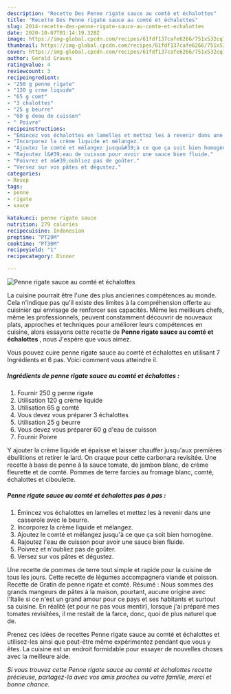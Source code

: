 ```yaml
---
description: "Recette Des Penne rigate sauce au comté et échalottes"
title: "Recette Des Penne rigate sauce au comté et échalottes"
slug: 2014-recette-des-penne-rigate-sauce-au-comte-et-echalottes
date: 2020-10-07T01:14:19.328Z
image: https://img-global.cpcdn.com/recipes/61fdf137cafe6266/751x532cq70/penne-rigate-sauce-au-comte-et-echalottes-photo-principale-de-la-recette.jpg
thumbnail: https://img-global.cpcdn.com/recipes/61fdf137cafe6266/751x532cq70/penne-rigate-sauce-au-comte-et-echalottes-photo-principale-de-la-recette.jpg
cover: https://img-global.cpcdn.com/recipes/61fdf137cafe6266/751x532cq70/penne-rigate-sauce-au-comte-et-echalottes-photo-principale-de-la-recette.jpg
author: Gerald Graves
ratingvalue: 4
reviewcount: 3
recipeingredient:
- "250 g penne rigate"
- "120 g crme liquide"
- "65 g comt"
- "3 chalottes"
- "25 g beurre"
- "60 g deau de cuisson"
- " Poivre"
recipeinstructions:
- "Émincez vos échalottes en lamelles et mettez les à revenir dans une casserole avec le beurre."
- "Incorporez la crème liquide et mélangez."
- "Ajoutez le comté et mélangez jusqu&#39;à ce que ça soit bien homogène."
- "Rajoutez l&#39;eau de cuisson pour avoir une sauce bien fluide."
- "Poivrez et n&#39;oubliez pas de goûter."
- "Versez sur vos pâtes et dégustez."
categories:
- Resep
tags:
- penne
- rigate
- sauce

katakunci: penne rigate sauce 
nutrition: 279 calories
recipecuisine: Indonesian
preptime: "PT29M"
cooktime: "PT30M"
recipeyield: "1"
recipecategory: Dinner

---
```



![Penne rigate sauce au comté et échalottes](https://img-global.cpcdn.com/recipes/61fdf137cafe6266/751x532cq70/penne-rigate-sauce-au-comte-et-echalottes-photo-principale-de-la-recette.jpg)

La cuisine pourrait être l'une des plus anciennes compétences au monde. Cela n'indique pas qu'il existe des limites à la compréhension offerte au cuisinier qui envisage de renforcer ses capacités. Même les meilleurs chefs, même les professionnels, peuvent constamment découvrir de nouveaux plats, approches et techniques pour améliorer leurs compétences en cuisine, alors essayons cette recette de <strong> Penne rigate sauce au comté et échalottes </strong>, nous J'espère que vous aimez.

<!--inarticleads1-->

Vous pouvez cuire penne rigate sauce au comté et échalottes en utilisant 7 Ingrédients et 6 pas. Voici comment vous atteindre il.

##### Ingrédients de penne rigate sauce au comté et échalottes :

1. Fournir 250 g penne rigate
1. Utilisation 120 g crème liquide
1. Utilisation 65 g comté
1. Vous devez vous préparer 3 échalottes
1. Utilisation 25 g beurre
1. Vous devez vous préparer 60 g d&#39;eau de cuisson
1. Fournir  Poivre


Y ajouter la crème liquide et épaisse et laisser chauffer jusqu&#39;aux premières ébullitions et retirer le lard. On craque pour cette carbonara revisitée. Une recette à base de penne à la sauce tomate, de jambon blanc, de crème fleurette et de comté. Pommes de terre farcies au fromage blanc, comté, échalottes et ciboulette. 

<!--inarticleads2-->

##### Penne rigate sauce au comté et échalottes pas à pas :

1. Émincez vos échalottes en lamelles et mettez les à revenir dans une casserole avec le beurre.
1. Incorporez la crème liquide et mélangez.
1. Ajoutez le comté et mélangez jusqu&#39;à ce que ça soit bien homogène.
1. Rajoutez l&#39;eau de cuisson pour avoir une sauce bien fluide.
1. Poivrez et n&#39;oubliez pas de goûter.
1. Versez sur vos pâtes et dégustez.


Une recette de pommes de terre tout simple et rapide pour la cuisine de tous les jours. Cette recette de légumes accompagnera viande et poisson. Recette de Gratin de penne rigate et comté. Résumé : Nous sommes des grands mangeurs de pâtes à la maison, pourtant, aucune origine avec l&#39;Italie si ce n&#39;est un grand amour pour ce pays et ses habitants et surtout sa cuisine. En réalité (et pour ne pas vous mentir), lorsque j&#39;ai préparé mes tomates revisitées, il me restait de la farce, donc, quoi de plus naturel que de. 

<!--inarticleads1-->

<p>
Prenez ces idées de recettes Penne rigate sauce au comté et échalottes et utilisez-les ainsi que peut-être même expérimentez pendant que vous y êtes. La cuisine est un endroit formidable pour essayer de nouvelles choses avec la meilleure aide.
</p>

<p>
<i>Si vous trouvez cette Penne rigate sauce au comté et échalottes recette précieuse, partagez-la avec vos amis proches ou votre famille, merci et bonne chance.</i>
</p>
